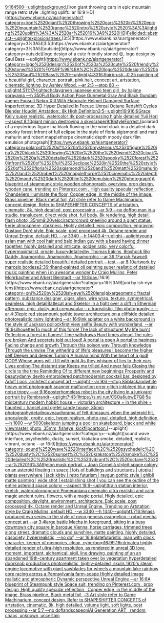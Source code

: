 [9:16](https://www.ebank.nz/aiartgenerator?category=9%3A16)[4500](https://www.ebank.nz/aiartgenerator?category=4500)[--uplight](https://www.ebank.nz/aiartgenerator?category=--uplight)[background.](https://www.ebank.nz/aiartgenerator?category=background.)[iron giant throwing cars in epic mountain range retro style ::lighting uplift:: ar 16:9 HD](https://www.ebank.nz/aiartgenerator?category=iron%2520giant%2520throwing%2520cars%2520in%2520epic%2520mountain%2520range%2520retro%2520style%2520%3A%3Alighting%2520uplift%3A%3A%2520ar%252016%3A9%2520HD)[Felicidad::abstract](https://www.ebank.nz/aiartgenerator?category=Felicidad%3A%3Aabstract)[--uplight](https://www.ebank.nz/aiartgenerator?category=--uplight)[explosions](https://www.ebank.nz/aiartgenerator?category=explosions)[trees.](https://www.ebank.nz/aiartgenerator?category=trees.)[3:5](https://www.ebank.nz/aiartgenerator?category=3%3A5)[3:5](https://www.ebank.nz/aiartgenerator?category=3%3A5)[outside](https://www.ebank.nz/aiartgenerator?category=outside)[logo design of a cute friendly stoned 😊, logo design by Saul Bass --uplight](https://www.ebank.nz/aiartgenerator?category=logo%2520design%2520of%2520a%2520cute%2520friendly%2520stoned%2520%F0%9F%98%8A%2C%2520logo%2520design%2520by%2520Saul%2520Bass%2520--uplight)[4:3](https://www.ebank.nz/aiartgenerator?category=4%3A3)[3](https://www.ebank.nz/aiartgenerator?category=3)[16:9](https://www.ebank.nz/aiartgenerator?category=16%3A9)[airbrush ::0.25 painting of a beautiful girl, character, portrait, pink hair, concept art, artstation, cinematic lighting, by Ashley Wood. --ar 2:3 --stop 80 --uplight](https://www.ebank.nz/aiartgenerator?category=airbrush%2520%3A%3A0.25%2520painting%2520of%2520a%2520beautiful%2520girl%2C%2520character%2C%2520portrait%2C%2520pink%2520hair%2C%2520concept%2520art%2C%2520artstation%2C%2520cinematic%2520lighting%2C%2520by%2520Ashley%2520Wood.%2520--ar%25202%3A3%2520--stop%252080%2520--uplight)[4:5](https://www.ebank.nz/aiartgenerator?category=4%3A5)[11:17](https://www.ebank.nz/aiartgenerator?category=11%3A17)[Hightech](https://www.ebank.nz/aiartgenerator?category=Hightech)[clay](https://www.ebank.nz/aiartgenerator?category=clay)[green japanese emo teen girl, by hajime sorayama —h 350](https://www.ebank.nz/aiartgenerator?category=green%2520japanese%2520emo%2520teen%2520girl%2C%2520by%2520hajime%2520sorayama%2520%E2%80%94h%2520350)[Full Body Action Pose Gunmetal Gray And Black Gundam Jaeger Exosuit Nekro XIII With Elaborate Helmet Damaged Surface Imperfections:: 3D Hyper Detailed In Focus:: Unreal Octane Redshift Cycles Blender Houdini Artstation:: 8k High Definition](https://www.ebank.nz/aiartgenerator?category=Full%2520Body%2520Action%2520Pose%2520Gunmetal%2520Gray%2520And%2520Black%2520Gundam%2520Jaeger%2520Exosuit%2520Nekro%2520XIII%2520With%2520Elaborate%2520Helmet%2520Damaged%2520Surface%2520Imperfections%3A%3A%25203D%2520Hyper%2520Detailed%2520In%2520Focus%3A%3A%2520Unreal%2520Octane%2520Redshift%2520Cycles%2520Blender%2520Houdini%2520Artstation%3A%3A%25208k%2520High%2520Definition)[3:5](https://www.ebank.nz/aiartgenerator?category=3%3A5)[--uplight](https://www.ebank.nz/aiartgenerator?category=--uplight)[16:9](https://www.ebank.nz/aiartgenerator?category=16%3A9)[16:9](https://www.ebank.nz/aiartgenerator?category=16%3A9)[Grace Kelly super realistic, watercolor 4k post-processing highly detailed Yuji Hori --aspect 8:10](https://www.ebank.nz/aiartgenerator?category=Grace%2520Kelly%2520super%2520realistic%2C%2520watercolor%25204k%2520post-processing%2520highly%2520detailed%2520Yuji%2520Hori%2520--aspect%25208%3A10)[giant minion destroying a skyscraper](https://www.ebank.nz/aiartgenerator?category=giant%2520minion%2520destroying%2520a%2520skyscraper)[9:16](https://www.ebank.nz/aiartgenerator?category=9%3A16)[style](https://www.ebank.nz/aiartgenerator?category=style)[Forrest.](https://www.ebank.nz/aiartgenerator?category=Forrest.)[polaroid of a mysterious figure ina black flowing in the wind cloak in a detailed dark spooky forest infront of full eclipse in the style of floria sigismondi and matt mahurin and robert mapplethorpe cinematic depth moody dark film emulsion photograph](https://www.ebank.nz/aiartgenerator?category=polaroid%2520of%2520a%2520mysterious%2520figure%2520ina%2520black%2520flowing%2520in%2520the%2520wind%2520cloak%2520in%2520a%2520detailed%2520dark%2520spooky%2520forest%2520infront%2520of%2520full%2520eclipse%2520in%2520the%2520style%2520of%2520floria%2520sigismondi%2520and%2520matt%2520mahurin%2520and%2520robert%2520mapplethorpe%2520cinematic%2520depth%2520moody%2520dark%2520film%2520emulsion%2520photograph)[A blueprint of steampunk style wooden phonograph,  overview, prop design, wooden cane,  trending on Pinterest.com  , High quality specular reflection ,  Chandeliers illuminate the floor, Copper  edge, in the middle of the image, Brass pipeline,  Black metal foil,  Art style refer to Game Machinarium.  concept design, Refer to SHAPESHIFTER CONCEPTS  of artstation, cinematic,  8k, high detailed,  post processing    --ar 5:9   --no dof](https://www.ebank.nz/aiartgenerator?category=A%2520blueprint%2520of%2520steampunk%2520style%2520wooden%2520phonograph%2C%2520%2520overview%2C%2520prop%2520design%2C%2520wooden%2520cane%2C%2520%2520trending%2520on%2520Pinterest.com%2520%2520%2C%2520High%2520quality%2520specular%2520reflection%2520%2C%2520%2520Chandeliers%2520illuminate%2520the%2520floor%2C%2520Copper%2520%2520edge%2C%2520in%2520the%2520middle%2520of%2520the%2520image%2C%2520Brass%2520pipeline%2C%2520%2520Black%2520metal%2520foil%2C%2520%2520Art%2520style%2520refer%2520to%2520Game%2520Machinarium.%2520%2520concept%2520design%2C%2520Refer%2520to%2520SHAPESHIFTER%2520CONCEPTS%2520%2520of%2520artstation%2C%2520cinematic%2C%2520%25208k%2C%2520high%2520detailed%2C%2520%2520post%2520processing%2520%2520%2520%2520--ar%25205%3A9%2520%2520%2520--no%2520dof)[fog man in a studio, translucent, direct wide shot, full body, 8k rendering, high detail, flash photo, 35mm](https://www.ebank.nz/aiartgenerator?category=fog%2520man%2520in%2520a%2520studio%2C%2520translucent%2C%2520direct%2520wide%2520shot%2C%2520full%2520body%2C%25208k%2520rendering%2C%2520high%2520detail%2C%2520flash%2520photo%2C%252035mm)[9:20](https://www.ebank.nz/aiartgenerator?category=9%3A20)[velociraptor](https://www.ebank.nz/aiartgenerator?category=velociraptor)[crowd kneeling around a giant statue. Eerie atmosphere, darkness. Highly detailed, epic composition, engraving Gustave Doré style. Epic scale, post processed 4k, Octane render and Unreal Engine, default HD, --w 3340 --h 1440](https://www.ebank.nz/aiartgenerator?category=crowd%2520kneeling%2520around%2520a%2520giant%2520statue.%2520Eerie%2520atmosphere%2C%2520darkness.%2520Highly%2520detailed%2C%2520epic%2520composition%2C%2520engraving%2520Gustave%2520Dor%C3%A9%2520style.%2520Epic%2520scale%2C%2520post%2520processed%25204k%2C%2520Octane%2520render%2520and%2520Unreal%2520Engine%2C%2520default%2520HD%2C%2520--w%25203340%2520--h%25201440)[3:4](https://www.ebank.nz/aiartgenerator?category=3%3A4)[--uplight](https://www.ebank.nz/aiartgenerator?category=--uplight)[--uplight](https://www.ebank.nz/aiartgenerator?category=--uplight)[young asian man with cool hair and bald Indian guy with a beard having dinner together, highly detailed and intricate, golden ratio, very colorful, hypermaximalist, ornate, luxury](https://www.ebank.nz/aiartgenerator?category=young%2520asian%2520man%2520with%2520cool%2520hair%2520and%2520bald%2520Indian%2520guy%2520with%2520a%2520beard%2520having%2520dinner%2520together%2C%2520highly%2520detailed%2520and%2520intricate%2C%2520golden%2520ratio%2C%2520very%2520colorful%2C%2520hypermaximalist%2C%2520ornate%2C%2520luxury)[detailed](https://www.ebank.nz/aiartgenerator?category=detailed)[by Thomas Eakins, Bioshock Big Daddy, Anamorphic, Anamorphic, Anamorphic --ar 39:1](https://www.ebank.nz/aiartgenerator?category=by%2520Thomas%2520Eakins%2C%2520Bioshock%2520Big%2520Daddy%2C%2520Anamorphic%2C%2520Anamorphic%2C%2520Anamorphic%2520--ar%252039%3A1)[Farrah Fawcett super realistic detailed beautiful detailed portrait --test --ar 8:10](https://www.ebank.nz/aiartgenerator?category=Farrah%2520Fawcett%2520super%2520realistic%2520detailed%2520beautiful%2520detailed%2520portrait%2520--test%2520--ar%25208%3A10)[artwork by marcelo bordese](https://www.ebank.nz/aiartgenerator?category=artwork%2520by%2520marcelo%2520bordese)[2:3](https://www.ebank.nz/aiartgenerator?category=2%3A3)[6:4](https://www.ebank.nz/aiartgenerator?category=6%3A4)[hand-painted oil painting super realistic of detailed music painting when i in awesome wonder by Craig Mullins, Peter Mohrbacher and Albert Bierstadt --ar 16:8](https://www.ebank.nz/aiartgenerator?category=hand-painted%2520oil%2520painting%2520super%2520realistic%2520of%2520detailed%2520music%2520painting%2520when%2520i%2520in%2520awesome%2520wonder%2520by%2520Craig%2520Mullins%2C%2520Peter%2520Mohrbacher%2520and%2520Albert%2520Bierstadt%2520--ar%252016%3A8)[day.](https://www.ebank.nz/aiartgenerator?category=day.)[16:9](https://www.ebank.nz/aiartgenerator?category=16%3A9)[oni by ish-eye lens](https://www.ebank.nz/aiartgenerator?category=oni%2520by%2520ish-eye%2520lens)[pixar](https://www.ebank.nz/aiartgenerator?category=pixar)[geometric fractal pattern, substance designer, giger, alien, wire wrap, texture, symmetrical, seamless, high detail](https://www.ebank.nz/aiartgenerator?category=geometric%2520fractal%2520pattern%2C%2520substance%2520designer%2C%2520giger%2C%2520alien%2C%2520wire%2520wrap%2C%2520texture%2C%2520symmetrical%2C%2520seamless%2C%2520high%2520detail)[Batlecat and Skeletor in a fight over a clift in Ethernian afternoon, epic,  dusty and crepuscular :: ultrarealistic,  film photography :: --ar 4:3](https://www.ebank.nz/aiartgenerator?category=Batlecat%2520and%2520Skeletor%2520in%2520a%2520fight%2520over%2520a%2520clift%2520in%2520Ethernian%2520afternoon%2C%2520epic%2C%2520%2520dusty%2520and%2520crepuscular%2520%3A%3A%2520ultrarealistic%2C%2520%2520film%2520photography%2520%3A%3A%2520--ar%25204%3A3)[1](https://www.ebank.nz/aiartgenerator?category=1)[epic red steampunk gothic tower architecture on a cliffside detailed photorealistic rainy lightning --ar 16:9](https://www.ebank.nz/aiartgenerator?category=epic%2520red%2520steampunk%2520gothic%2520tower%2520architecture%2520on%2520a%2520cliffside%2520detailed%2520photorealistic%2520rainy%2520lightning%2520--ar%252016%3A9)[ink splatter on a white background in the style of Jackson pollock](https://www.ebank.nz/aiartgenerator?category=ink%2520splatter%2520on%2520a%2520white%2520background%2520in%2520the%2520style%2520of%2520Jackson%2520pollock)[first view selfie Beauty with wonderland, --ar 16:9](https://www.ebank.nz/aiartgenerator?category=first%2520view%2520selfie%2520Beauty%2520with%2520wonderland%2C%2520--ar%252016%3A9)[silhouettes](https://www.ebank.nz/aiartgenerator?category=silhouettes)[To much of this force! The lack of structure! My life burnt Reflecting a forest in flames! Time withdraws Hard times ahead The rules are broken And secerets told out loud! A portal is open A portal to hapiness Facing change and growth Through this poison way Through knowledge Through the unwise The withering of life's pleasures I become the higher self Deeper and deeper Turning A human mind With the heart of a god! GOD!! Whose arms will i fill with gold As they whisper of lies to their ears Lives ending The distannt star Keeps me trilled And never fails Closing the circle to the time Reminding Of to different new beginnings Prosperity and beauty](https://www.ebank.nz/aiartgenerator?category=To%2520much%2520of%2520this%2520force%21%2520The%2520lack%2520of%2520structure%21%2520My%2520life%2520burnt%2520Reflecting%2520a%2520forest%2520in%2520flames%21%2520Time%2520withdraws%2520Hard%2520times%2520ahead%2520The%2520rules%2520are%2520broken%2520And%2520secerets%2520told%2520out%2520loud%21%2520A%2520portal%2520is%2520open%2520A%2520portal%2520to%2520hapiness%2520Facing%2520change%2520and%2520growth%2520Through%2520this%2520poison%2520way%2520Through%2520knowledge%2520Through%2520the%2520unwise%2520The%2520withering%2520of%2520life%27s%2520pleasures%2520I%2520become%2520the%2520higher%2520self%2520Deeper%2520and%2520deeper%2520Turning%2520A%2520human%2520mind%2520With%2520the%2520heart%2520of%2520a%2520god%21%2520GOD%21%21%2520Whose%2520arms%2520will%2520i%2520fill%2520with%2520gold%2520As%2520they%2520whisper%2520of%2520lies%2520to%2520their%2520ears%2520Lives%2520ending%2520The%2520distannt%2520star%2520Keeps%2520me%2520trilled%2520And%2520never%2520fails%2520Closing%2520the%2520circle%2520to%2520the%2520time%2520Reminding%2520Of%2520to%2520different%2520new%2520beginnings%2520Prosperity%2520and%2520beauty)[danny devito embroidered patch](https://www.ebank.nz/aiartgenerator?category=danny%2520devito%2520embroidered%2520patch)[modernist cocktail bar, designed by Adolf Loos, architect concept art --uplight --ar 9:6 --stop 85](https://www.ebank.nz/aiartgenerator?category=modernist%2520cocktail%2520bar%2C%2520designed%2520by%2520Adolf%2520Loos%2C%2520architect%2520concept%2520art%2520--uplight%2520--ar%25209%3A6%2520--stop%252085)[blackandwhite heavy print photograph scanner  malfunction error glitch inkbleed blur grain noise trippy —ar 9:16](https://www.ebank.nz/aiartgenerator?category=blackandwhite%2520heavy%2520print%2520photograph%2520scanner%2520%2520malfunction%2520error%2520glitch%2520inkbleed%2520blur%2520grain%2520noise%2520trippy%2520%E2%80%94ar%25209%3A16)[poster](https://www.ebank.nz/aiartgenerator?category=poster)[homeless robot in the city living in a junkyard portrait by Rembrandt](https://www.ebank.nz/aiartgenerator?category=homeless%2520robot%2520in%2520the%2520city%2520living%2520in%2520a%2520junkyard%2520portrait%2520by%2520Rembrandt)[--uplight](https://www.ebank.nz/aiartgenerator?category=--uplight)[7:4](https://www.ebank.nz/aiartgenerator?category=7%3A4)[3:1](https://www.ebank.nz/aiartgenerator?category=3%3A1)[<https://s.mj.run/CSOa6ubwE7Q>](https://www.ebank.nz/aiartgenerator?category=%3Chttps%3A//s.mj.run/CSOa6ubwE7Q%3E)[8:5](https://www.ebank.nz/aiartgenerator?category=8%3A5)[a midcentury modern hobbit house + victorian architecture + in the shire + haunted + hansel and gretel candy house, 35mm photography](https://www.ebank.nz/aiartgenerator?category=a%2520midcentury%2520modern%2520hobbit%2520house%2520%2B%2520victorian%2520architecture%2520%2B%2520in%2520the%2520shire%2520%2B%2520haunted%2520%2B%2520hansel%2520and%2520gretel%2520candy%2520house%2C%252035mm%2520photography)[detail](https://www.ebank.nz/aiartgenerator?category=detail)[nouveau](https://www.ebank.nz/aiartgenerator?category=nouveau)[diorama of felt dinosaurs when the asteroid hit, apocalyptic, grotty, epic, hyper-realism, photo-real, detailed, high definition, —h 1000 —w 5000](https://www.ebank.nz/aiartgenerator?category=diorama%2520of%2520felt%2520dinosaurs%2520when%2520the%2520asteroid%2520hit%2C%2520apocalyptic%2C%2520grotty%2C%2520epic%2C%2520hyper-realism%2C%2520photo-real%2C%2520detailed%2C%2520high%2520definition%2C%2520%E2%80%94h%25201000%2520%E2%80%94w%25205000)[skeleton jumping a pool on skateboard, black and white viewmaster photo, 35mm, fisheye, kickflip](https://www.ebank.nz/aiartgenerator?category=skeleton%2520jumping%2520a%2520pool%2520on%2520skateboard%2C%2520black%2520and%2520white%2520viewmaster%2520photo%2C%252035mm%2C%2520fisheye%2C%2520kickflip)[cartoon.](https://www.ebank.nz/aiartgenerator?category=cartoon.)[--uplight](https://www.ebank.nz/aiartgenerator?category=--uplight)[sound wave interface, psychedelic, dusty, sunset, krakatoa smoke, detailed, realistic, vibrant, octane --ar 16:9](https://www.ebank.nz/aiartgenerator?category=sound%2520wave%2520interface%2C%2520psychedelic%2C%2520dusty%2C%2520sunset%2C%2520krakatoa%2520smoke%2C%2520detailed%2C%2520realistic%2C%2520vibrant%2C%2520octane%2520--ar%252016%3A9)[elon musk portrait + Joan Cornellà style](https://www.ebank.nz/aiartgenerator?category=elon%2520musk%2520portrait%2520%2B%2520Joan%2520Cornell%C3%A0%2520style)[A space colony on an asteroid floating in space | lots of buildings and structures | utopia | plants everywhere | jack kirby | retro futurism | raygun gothic style | ghibli matte painting | wide shot | establishing shot | you can see the outline of the entire asteroid space colony --aspect 19:9](https://www.ebank.nz/aiartgenerator?category=A%2520space%2520colony%2520on%2520an%2520asteroid%2520floating%2520in%2520space%2520%7C%2520lots%2520of%2520buildings%2520and%2520structures%2520%7C%2520utopia%2520%7C%2520plants%2520everywhere%2520%7C%2520jack%2520kirby%2520%7C%2520retro%2520futurism%2520%7C%2520raygun%2520gothic%2520style%2520%7C%2520ghibli%2520matte%2520painting%2520%7C%2520wide%2520shot%2520%7C%2520establishing%2520shot%2520%7C%2520you%2520can%2520see%2520the%2520outline%2520of%2520the%2520entire%2520asteroid%2520space%2520colony%2520--aspect%252019%3A9)[--uplight](https://www.ebank.nz/aiartgenerator?category=--uplight)[train station interior, sketch, watercolor](https://www.ebank.nz/aiartgenerator?category=train%2520station%2520interior%2C%2520sketch%2C%2520watercolor)[popcorn Pomeranian](https://www.ebank.nz/aiartgenerator?category=popcorn%2520Pomeranian)[a cinematic ultra realistic and calm magic ancient ruins, flowers, with a magic portal. Higly detailed, epic composition, daylight. environment, architecture. Epic scale, post processed 4k, Octane render and Unreal Engine. Trending on Artstation, style by Craig Mullins, default HD, --w 3340 --h 1440](https://www.ebank.nz/aiartgenerator?category=a%2520cinematic%2520ultra%2520realistic%2520and%2520calm%2520magic%2520ancient%2520ruins%2C%2520flowers%2C%2520with%2520a%2520magic%2520portal.%2520Higly%2520detailed%2C%2520epic%2520composition%2C%2520daylight.%2520environment%2C%2520architecture.%2520Epic%2520scale%2C%2520post%2520processed%25204k%2C%2520Octane%2520render%2520and%2520Unreal%2520Engine.%2520Trending%2520on%2520Artstation%2C%2520style%2520by%2520Craig%2520Mullins%2C%2520default%2520HD%2C%2520--w%25203340%2520--h%25201440)[--uplight](https://www.ebank.nz/aiartgenerator?category=--uplight)[1.7](https://www.ebank.nz/aiartgenerator?category=1.7)[16:9](https://www.ebank.nz/aiartgenerator?category=16%3A9)[mass produced eva series in the style of neon genesis evangelion :: robot mecha concept art --ar 3:4](https://www.ebank.nz/aiartgenerator?category=mass%2520produced%2520eva%2520series%2520in%2520the%2520style%2520of%2520neon%2520genesis%2520evangelion%2520%3A%3A%2520robot%2520mecha%2520concept%2520art%2520--ar%25203%3A4)[large battle Mecha in foreground, sitting in a busy downtown city square in baroque Vienna, horse carriages, trimmed trees along street, dramatic clouds and sunshine, matte painting, highly detailed, cgsociety, hyperrealistic, --no dof, --ar 16:9](https://www.ebank.nz/aiartgenerator?category=large%2520battle%2520Mecha%2520in%2520foreground%2C%2520sitting%2520in%2520a%2520busy%2520downtown%2520city%2520square%2520in%2520baroque%2520Vienna%2C%2520horse%2520carriages%2C%2520trimmed%2520trees%2520along%2520street%2C%2520dramatic%2520clouds%2520and%2520sunshine%2C%2520matte%2520painting%2C%2520highly%2520detailed%2C%2520cgsociety%2C%2520hyperrealistic%2C%2520--no%2520dof%2C%2520--ar%252016%3A9)[plate](https://www.ebank.nz/aiartgenerator?category=plate)[futuristic, man with clock, character, keeper of memories, clean, cyberborg](https://www.ebank.nz/aiartgenerator?category=futuristic%2C%2520man%2520with%2520clock%2C%2520character%2C%2520keeper%2520of%2520memories%2C%2520clean%2C%2520cyberborg)[16:9](https://www.ebank.nz/aiartgenerator?category=16%3A9)[9:16](https://www.ebank.nz/aiartgenerator?category=9%3A16)[intricate](https://www.ebank.nz/aiartgenerator?category=intricate)[a highly detailed render of ultra-high resolution, as rendered in unreal 3D love, moment, important, alchemical, sigil, line drawing, painting of an  an abandoned 19th-century apartment taken over by vegetation hyperdetailed doorknob productions photorealistic, highly-detailed, skulls 1920's steam engine locomotive with giant sawblades for wheels a mountain lake rainbow core racing across a Pennsylvania farm-scape Highly detailed image realistic and atmospheric Dynamic perspective Unreal Engine --ar 16:8](https://www.ebank.nz/aiartgenerator?category=a%2520highly%2520detailed%2520render%2520of%2520ultra-high%2520resolution%2C%2520as%2520rendered%2520in%2520unreal%25203D%2520love%2C%2520moment%2C%2520important%2C%2520alchemical%2C%2520sigil%2C%2520line%2520drawing%2C%2520painting%2520of%2520an%2520%2520an%2520abandoned%252019th-century%2520apartment%2520taken%2520over%2520by%2520vegetation%2520hyperdetailed%2520doorknob%2520productions%2520photorealistic%2C%2520highly-detailed%2C%2520skulls%25201920%27s%2520steam%2520engine%2520locomotive%2520with%2520giant%2520sawblades%2520for%2520wheels%2520a%2520mountain%2520lake%2520rainbow%2520core%2520racing%2520across%2520a%2520Pennsylvania%2520farm-scape%2520Highly%2520detailed%2520image%2520realistic%2520and%2520atmospheric%2520Dynamic%2520perspective%2520Unreal%2520Engine%2520--ar%252016%3A8)[A blueprint of Steampunk style Space suit,    trending on Pinterest.com  , prop design, High quality specular reflection , Copper  edge, in the middle of the image, Brass pipeline,  Black metal foil,  ::3  Art style refer to Game Machinarium.  concept design, Refer to SHAPESHIFTER CONCEPTS  of artstation, cinematic,  8k, high detailed,  volume light,  soft lights,  post processing    --ar 5:7   --no dof](https://www.ebank.nz/aiartgenerator?category=A%2520blueprint%2520of%2520Steampunk%2520style%2520Space%2520suit%2C%2520%2520%2520%2520trending%2520on%2520Pinterest.com%2520%2520%2C%2520prop%2520design%2C%2520High%2520quality%2520specular%2520reflection%2520%2C%2520Copper%2520%2520edge%2C%2520in%2520the%2520middle%2520of%2520the%2520image%2C%2520Brass%2520pipeline%2C%2520%2520Black%2520metal%2520foil%2C%2520%2520%3A%3A3%2520%2520Art%2520style%2520refer%2520to%2520Game%2520Machinarium.%2520%2520concept%2520design%2C%2520Refer%2520to%2520SHAPESHIFTER%2520CONCEPTS%2520%2520of%2520artstation%2C%2520cinematic%2C%2520%25208k%2C%2520high%2520detailed%2C%2520%2520volume%2520light%2C%2520%2520soft%2520lights%2C%2520%2520post%2520processing%2520%2520%2520%2520--ar%25205%3A7%2520%2520%2520--no%2520dof)[landscape](https://www.ebank.nz/aiartgenerator?category=landscape)[oni](https://www.ebank.nz/aiartgenerator?category=oni)[AI Generation ART , random, chaos, unknown, uncertain](https://www.ebank.nz/aiartgenerator?category=AI%2520Generation%2520ART%2520%2C%2520random%2C%2520chaos%2C%2520unknown%2C%2520uncertain)